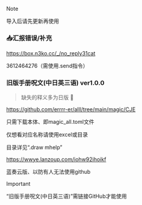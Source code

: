 > [!NOTE]
> 导入后请先更新再使用

### :inbox_tray:汇报错误/补充

https://box.n3ko.cc/_/no_reply31cat

3612464276（需使用.send指令）

### 旧版手册呪文(中日英三语) ver1.0.0

> 缺失的释义多为日版 :smiling_face_with_tear:

https://github.com/errrr-er/alll/tree/main/magic/CJE

只需下载本体、即magic_all.toml文件

仅想看对应名称请使用excel或目录

目录详见“.draw mhelp”

https://wwye.lanzoup.com/iohw92ihoikf

蓝奏云版、以防有人无法使用github

> [!IMPORTANT]
> “旧版手册呪文(中日英三语)”需链接GitHub才能使用